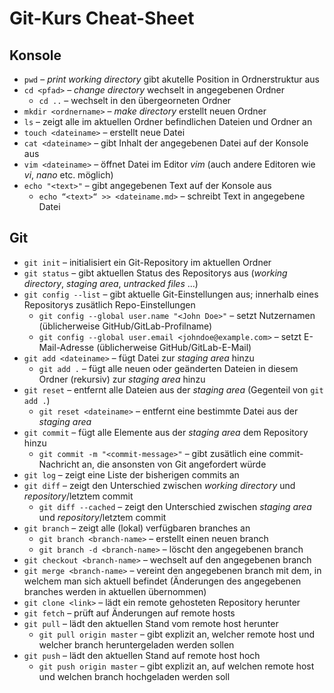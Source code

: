 # Git-Kurs Cheat-Sheet

## Konsole

- `pwd` – *print working directory* gibt akutelle Position in Ordnerstruktur aus
- `cd <pfad>` – *change directory* wechselt in angegebenen Ordner
  - `cd ..` – wechselt in den übergeorneten Ordner
- `mkdir <ordnername>` – *make directory* erstellt neuen Ordner
- `ls` – zeigt alle im aktuellen Ordner befindlichen Dateien und Ordner an
- `touch <dateiname>` – erstellt neue Datei
- `cat <dateiname>` – gibt Inhalt der angegebenen Datei auf der Konsole aus
- `vim <dateiname>` – öffnet Datei im Editor *vim* (auch andere Editoren wie *vi*, *nano* etc. möglich)
- `echo "<text>"` – gibt angegebenen Text auf der Konsole aus
  - `echo “<text>“ >> <dateiname.md>` – schreibt Text in angegebene Datei

## Git

- `git init` – initialisiert ein Git-Repository im aktuellen Ordner
- `git status` – gibt aktuellen Status des Repositorys aus (*working directory*, *staging area*, *untracked files* ...)
- `git config --list` – gibt aktuelle Git-Einstellungen aus; innerhalb eines Repositorys zusätlich Repo-Einstellungen
  - `git config --global user.name "<John Doe>"` – setzt Nutzernamen (üblicherweise GitHub/GitLab-Profilname)
  - `git config --global user.email <johndoe@example.com>` – setzt E-Mail-Adresse (üblicherweise GitHub/GitLab-E-Mail)
- `git add <dateiname>` – fügt Datei zur *staging area* hinzu
  - `git add .` – fügt alle neuen oder geänderten Dateien in diesem Ordner (rekursiv) zur *staging area* hinzu
- `git reset` – entfernt alle Dateien aus der *staging area* (Gegenteil von `git add .`)
  - `git reset <dateiname>` – entfernt eine bestimmte Datei aus der *staging area*
- `git commit` – fügt alle Elemente aus der *staging area* dem Repository hinzu
  - `git commit -m "<commit-message>"` – gibt zusätlich eine commit-Nachricht an, die ansonsten von Git angefordert würde
- `git log` – zeigt eine Liste der bisherigen commits an
- `git diff` – zeigt den Unterschied zwischen *working directory* und *repository*/letztem commit
   - `git diff --cached` – zeigt den Unterschied zwischen *staging area* und *repository*/letztem commit
- `git branch` – zeigt alle (lokal) verfügbaren branches an
  - `git branch <branch-name>` – erstellt einen neuen branch
  - `git branch -d <branch-name>` – löscht den angegebenen branch
- `git checkout <branch-name>` – wechselt auf den angegebenen branch
- `git merge <branch-name>` – vereint den angegebenen branch mit dem, in welchem man sich aktuell befindet (Änderungen des angegebenen branches werden in aktuellen übernommen)
- `git clone <link>` – lädt ein remote gehosteten Repository herunter
- `git fetch` – prüft auf Änderungen auf remote hosts
- `git pull` – lädt den aktuellen Stand vom remote host herunter
  - `git pull origin master` – gibt explizit an, welcher remote host und welcher branch heruntergeladen werden sollen
- `git push` – lädt den aktuellen Stand auf remote host hoch
  - `git push origin master` – gibt explizit an, auf welchen remote host und welchen branch hochgeladen werden soll
